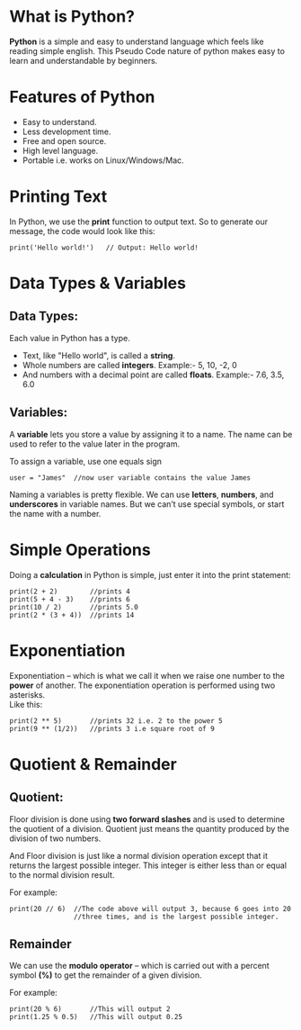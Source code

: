 # What is Python?
**Python** is a simple and easy to understand language which feels like reading simple english. This Pseudo Code nature of python makes easy to learn and understandable by beginners.

# Features of Python
- Easy to understand.
- Less development time.
- Free and open source.
- High level language.
- Portable i.e. works on Linux/Windows/Mac.

# Printing Text
In Python, we use the **print** function to output text.
So to generate our message, the code would look like this: <br>
```
print('Hello world!')   // Output: Hello world!
```

# Data Types & Variables
## Data Types:
Each value in Python has a type.

- Text, like "Hello world", is called a **string**.
- Whole numbers are called **integers**. Example:- 5, 10, -2, 0
- And numbers with a decimal point are called **floats**. Example:- 7.6, 3.5, 6.0

## Variables:
A **variable** lets you store a value by assigning it to a name. The name can be used to refer to the value later in the program.

To assign a variable, use one equals sign
```
user = "James"  //now user variable contains the value James
```

Naming a variables is pretty flexible. We can use **letters**, **numbers**, and **underscores** in variable names. But we can’t use special symbols, or start the name with a number.

# Simple Operations
Doing a **calculation** in Python is simple, just enter it into the print statement: <br>
```
print(2 + 2)        //prints 4
print(5 + 4 - 3)    //prints 6
print(10 / 2)       //prints 5.0
print(2 * (3 + 4))  //prints 14
```

# Exponentiation
Exponentiation – which is what we call it when we raise one number to the **power** of another. The exponentiation operation is performed using two asterisks. <br>
Like this:
```
print(2 ** 5)       //prints 32 i.e. 2 to the power 5
print(9 ** (1/2))   //prints 3 i.e square root of 9
```

# Quotient & Remainder
## Quotient:
Floor division is done using **two forward slashes** and is used to determine the quotient of a division. Quotient just means the quantity produced by the division of two numbers.

And Floor division is just like a normal division operation except that it returns the largest possible integer. This integer is either less than or equal to the normal division result.

For example:
```
print(20 // 6)  //The code above will output 3, because 6 goes into 20 
                //three times, and is the largest possible integer.
```

## Remainder
We can use the **modulo operator** – which is carried out with a percent symbol **(%)** to get the remainder of a given division.

For example:
```
print(20 % 6)       //This will output 2
print(1.25 % 0.5)   //This will output 0.25
```